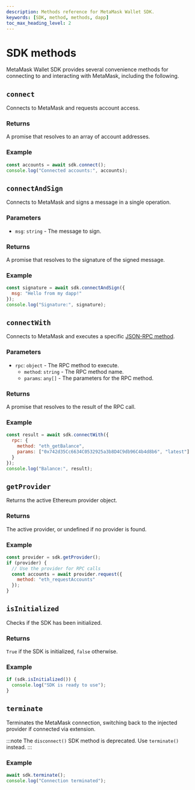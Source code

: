 ```yaml
---
description: Methods reference for MetaMask Wallet SDK.
keywords: [SDK, method, methods, dapp]
toc_max_heading_level: 2
---
```


# SDK methods

MetaMask Wallet SDK provides several convenience methods for connecting to and interacting with MetaMask, including the following.

## `connect`

Connects to MetaMask and requests account access.

### Returns

A promise that resolves to an array of account addresses.

### Example

```javascript
const accounts = await sdk.connect();
console.log("Connected accounts:", accounts);
```

## `connectAndSign`

Connects to MetaMask and signs a message in a single operation.

### Parameters

- `msg`: `string` - The message to sign.

### Returns

A promise that resolves to the signature of the signed message.

### Example

```javascript
const signature = await sdk.connectAndSign({ 
  msg: "Hello from my dapp!" 
});
console.log("Signature:", signature);
```

## `connectWith`

Connects to MetaMask and executes a specific [JSON-RPC method](/wallet/reference/json-rpc-methods).

### Parameters

- `rpc`: `object` - The RPC method to execute.
  - `method`: `string` - The RPC method name.
  - `params`: `any[]` - The parameters for the RPC method.

### Returns

A promise that resolves to the result of the RPC call.

### Example

```javascript
const result = await sdk.connectWith({
  rpc: {
    method: "eth_getBalance",
    params: ["0x742d35Cc6634C0532925a3b8D4C9db96C4b4d8b6", "latest"]
  }
});
console.log("Balance:", result);
```

## `getProvider`

Returns the active Ethereum provider object.

### Returns

The active provider, or undefined if no provider is found.

### Example

```javascript
const provider = sdk.getProvider();
if (provider) {
  // Use the provider for RPC calls
  const accounts = await provider.request({
    method: "eth_requestAccounts"
  });
}
```

## `isInitialized`

Checks if the SDK has been initialized.

### Returns

`True` if the SDK is initialized, `false` otherwise.

### Example

```javascript
if (sdk.isInitialized()) {
  console.log("SDK is ready to use");
}
```

## `terminate`

Terminates the MetaMask connection, switching back to the injected provider if connected via extension.

:::note
The `disconnect()` SDK method is deprecated.
Use `terminate()` instead.
:::

### Example

```javascript
await sdk.terminate();
console.log("Connection terminated");
```
